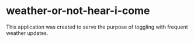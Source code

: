 # weather-or-not-hear-i-come
This application was created to serve the purpose of toggling with frequent weather updates.

